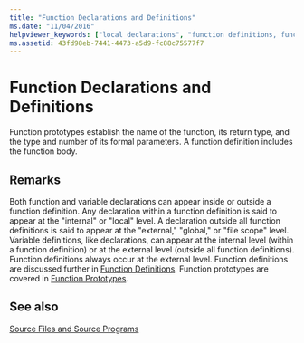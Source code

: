 ```yaml
---
title: "Function Declarations and Definitions"
ms.date: "11/04/2016"
helpviewer_keywords: ["local declarations", "function definitions, function declarations", "declaring functions, function definitions", "internal declarations", "external declarations", "function prototypes, basics", "external linkage, function declarations", "declaring functions"]
ms.assetid: 43fd98eb-7441-4473-a5d9-fc88c75577f7
---
```

# Function Declarations and Definitions

Function prototypes establish the name of the function, its return type, and the type and number of its formal parameters. A function definition includes the function body.

## Remarks

Both function and variable declarations can appear inside or outside a function definition. Any declaration within a function definition is said to appear at the "internal" or "local" level. A declaration outside all function definitions is said to appear at the "external," "global," or "file scope" level. Variable definitions, like declarations, can appear at the internal level (within a function definition) or at the external level (outside all function definitions). Function definitions always occur at the external level. Function definitions are discussed further in [Function Definitions](../c-language/c-function-definitions.md). Function prototypes are covered in [Function Prototypes](../c-language/function-prototypes.md).

## See also

[Source Files and Source Programs](../c-language/source-files-and-source-programs.md)

